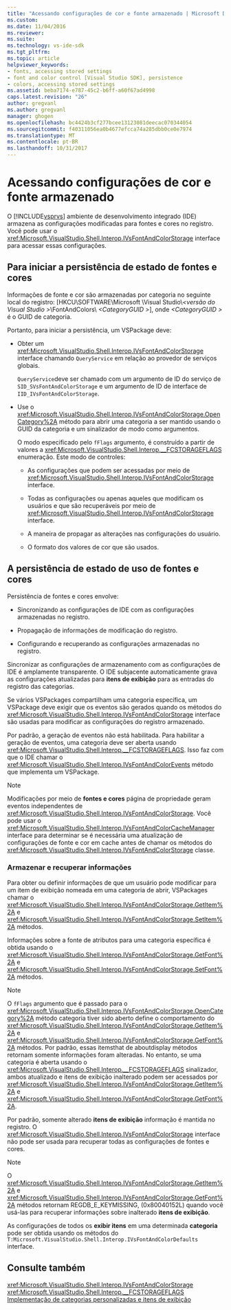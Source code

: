 ```yaml
---
title: "Acessando configurações de cor e fonte armazenado | Microsoft Docs"
ms.custom: 
ms.date: 11/04/2016
ms.reviewer: 
ms.suite: 
ms.technology: vs-ide-sdk
ms.tgt_pltfrm: 
ms.topic: article
helpviewer_keywords:
- fonts, accessing stored settings
- font and color control [Visual Studio SDK], persistence
- colors, accessing stored settings
ms.assetid: beba7174-e787-45c2-b6ff-a60f67ad4998
caps.latest.revision: "26"
author: gregvanl
ms.author: gregvanl
manager: ghogen
ms.openlocfilehash: bc4424b3cf277bcee13123081deecac070344054
ms.sourcegitcommit: f40311056ea0b4677efcca74a285dbb0ce0e7974
ms.translationtype: MT
ms.contentlocale: pt-BR
ms.lasthandoff: 10/31/2017
---
```

# <a name="accessing-stored-font-and-color-settings"></a>Acessando configurações de cor e fonte armazenado
O [!INCLUDE[vsprvs](../code-quality/includes/vsprvs_md.md)] ambiente de desenvolvimento integrado (IDE) armazena as configurações modificadas para fontes e cores no registro. Você pode usar o <xref:Microsoft.VisualStudio.Shell.Interop.IVsFontAndColorStorage> interface para acessar essas configurações.  
  
## <a name="to-initiate-state-persistence-of-fonts-and-colors"></a>Para iniciar a persistência de estado de fontes e cores  
 Informações de fonte e cor são armazenadas por categoria no seguinte local do registro: [HKCU\SOFTWARE\Microsoft \Visual Studio\\*\<versão do Visual Studio >*\FontAndColors\\  *\<CategoryGUID >*], onde  *\<CategoryGUID >* é o GUID de categoria.  
  
 Portanto, para iniciar a persistência, um VSPackage deve:  
  
-   Obter um <xref:Microsoft.VisualStudio.Shell.Interop.IVsFontAndColorStorage> interface chamando `QueryService` em relação ao provedor de serviços globais.  
  
     `QueryService`deve ser chamado com um argumento de ID do serviço de `SID_SVsFontAndColorStorage` e um argumento de ID de interface de `IID_IVsFontAndColorStorage`.  
  
-   Use o <xref:Microsoft.VisualStudio.Shell.Interop.IVsFontAndColorStorage.OpenCategory%2A> método para abrir uma categoria a ser mantido usando o GUID da categoria e um sinalizador de modo como argumentos.  
  
     O modo especificado pelo `fFlags` argumento, é construído a partir de valores a <xref:Microsoft.VisualStudio.Shell.Interop.__FCSTORAGEFLAGS> enumeração. Este modo de controles:  
  
    -   As configurações que podem ser acessadas por meio de <xref:Microsoft.VisualStudio.Shell.Interop.IVsFontAndColorStorage> interface.  
  
    -   Todas as configurações ou apenas aqueles que modificam os usuários e que são recuperáveis por meio de <xref:Microsoft.VisualStudio.Shell.Interop.IVsFontAndColorStorage> interface.  
  
    -   A maneira de propagar as alterações nas configurações do usuário.  
  
    -   O formato dos valores de cor que são usados.  
  
## <a name="to-use-state-persistence-of-fonts-and-colors"></a>A persistência de estado de uso de fontes e cores  
 Persistência de fontes e cores envolve:  
  
-   Sincronizando as configurações de IDE com as configurações armazenadas no registro.  
  
-   Propagação de informações de modificação do registro.  
  
-   Configurando e recuperando as configurações armazenadas no registro.  
  
 Sincronizar as configurações de armazenamento com as configurações de IDE é amplamente transparente. O IDE subjacente automaticamente grava as configurações atualizadas para **itens de exibição** para as entradas do registro das categorias.  
  
 Se vários VSPackages compartilham uma categoria específica, um VSPackage deve exigir que os eventos são gerados quando os métodos do <xref:Microsoft.VisualStudio.Shell.Interop.IVsFontAndColorStorage> interface são usadas para modificar as configurações do registro armazenado.  
  
 Por padrão, a geração de eventos não está habilitada. Para habilitar a geração de eventos, uma categoria deve ser aberta usando <xref:Microsoft.VisualStudio.Shell.Interop.__FCSTORAGEFLAGS>. Isso faz com que o IDE chamar o <xref:Microsoft.VisualStudio.Shell.Interop.IVsFontAndColorEvents> método que implementa um VSPackage.  
  
> [!NOTE]
>  Modificações por meio de **fontes e cores** página de propriedade geram eventos independentes de <xref:Microsoft.VisualStudio.Shell.Interop.IVsFontAndColorStorage>. Você pode usar o <xref:Microsoft.VisualStudio.Shell.Interop.IVsFontAndColorCacheManager> interface para determinar se é necessária uma atualização de configurações de fonte e cor em cache antes de chamar os métodos do <xref:Microsoft.VisualStudio.Shell.Interop.IVsFontAndColorStorage> classe.  
  
### <a name="storing-and-retrieving-information"></a>Armazenar e recuperar informações  
 Para obter ou definir informações de que um usuário pode modificar para um item de exibição nomeada em uma categoria de abrir, VSPackages chamar o <xref:Microsoft.VisualStudio.Shell.Interop.IVsFontAndColorStorage.GetItem%2A> e <xref:Microsoft.VisualStudio.Shell.Interop.IVsFontAndColorStorage.SetItem%2A> métodos.  
  
 Informações sobre a fonte de atributos para uma categoria específica é obtida usando o <xref:Microsoft.VisualStudio.Shell.Interop.IVsFontAndColorStorage.GetFont%2A> e <xref:Microsoft.VisualStudio.Shell.Interop.IVsFontAndColorStorage.SetFont%2A> métodos.  
  
> [!NOTE]
>  O `fFlags` argumento que é passado para o <xref:Microsoft.VisualStudio.Shell.Interop.IVsFontAndColorStorage.OpenCategory%2A> método categoria tiver sido aberto define o comportamento do <xref:Microsoft.VisualStudio.Shell.Interop.IVsFontAndColorStorage.GetItem%2A> e <xref:Microsoft.VisualStudio.Shell.Interop.IVsFontAndColorStorage.GetFont%2A> métodos. Por padrão, essas itemsthat de aboutdisplay métodos retornam somente informações foram alteradas. No entanto, se uma categoria é aberta usando o <xref:Microsoft.VisualStudio.Shell.Interop.__FCSTORAGEFLAGS> sinalizador, ambos atualizado e itens de exibição inalterado podem ser acessados por <xref:Microsoft.VisualStudio.Shell.Interop.IVsFontAndColorStorage.GetItem%2A> e <xref:Microsoft.VisualStudio.Shell.Interop.IVsFontAndColorStorage.GetFont%2A>.  
  
 Por padrão, somente alterado **itens de exibição** informação é mantida no registro. O <xref:Microsoft.VisualStudio.Shell.Interop.IVsFontAndColorStorage> interface não pode ser usada para recuperar todas as configurações de fontes e cores.  
  
> [!NOTE]
>  O <xref:Microsoft.VisualStudio.Shell.Interop.IVsFontAndColorStorage.GetItem%2A> e <xref:Microsoft.VisualStudio.Shell.Interop.IVsFontAndColorStorage.GetFont%2A> métodos retornam REGDB_E_KEYMISSING, (0x80040152L) quando você usá-las para recuperar informações sobre inalterado **itens de exibição**.  
  
 As configurações de todos os **exibir itens** em uma determinada **categoria** pode ser obtida usando os métodos do `T:Microsoft.VisualStudio.Shell.Interop.IVsFontAndColorDefaults` interface.  
  
## <a name="see-also"></a>Consulte também  
 <xref:Microsoft.VisualStudio.Shell.Interop.IVsFontAndColorStorage>   
 <xref:Microsoft.VisualStudio.Shell.Interop.__FCSTORAGEFLAGS>   
 [Implementação de categorias personalizadas e itens de exibição](../extensibility/implementing-custom-categories-and-display-items.md)
